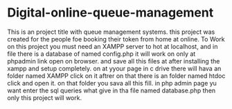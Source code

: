 # Digital-online-queue-management
This is an project title with queue management systems. this project was created for the people foe booking their token from home at online.
To Work on this project you must need an XAMPP server to hot at localhost, and in file there is a database of named config.php it will work on only at phpadmin link open on browser.
and save all this files at after installing the xampp and setup completely. on at yyour page in c drive there will hava an folder named XAMPP click on it aftrer on that there is an folder named htdoc click and open it. on that folder you sava all this fill.
 in php admin page yu want enter the sql queries what give in tha file named database.php then only this project will work.
